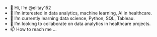 - 👋 Hi, I’m @elitay152
- 👀 I’m interested in data analytics, machine learning, AI in healthcare.
- 🌱 I’m currently learning data science, Python, SQL, Tableau.
- 💞️ I’m looking to collaborate on data analytics in healthcare projects.
- 📫 How to reach me ...

<!---
elitay152/elitay152 is a ✨ special ✨ repository because its `README.md` (this file) appears on your GitHub profile.
You can click the Preview link to take a look at your changes.
--->

